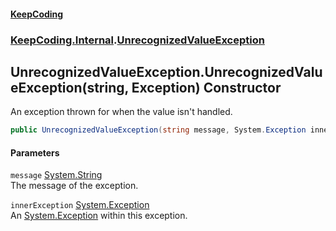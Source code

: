#### [KeepCoding](index.md 'index')
### [KeepCoding.Internal](KeepCoding_Internal.md 'KeepCoding.Internal').[UnrecognizedValueException](UnrecognizedValueException.md 'KeepCoding.Internal.UnrecognizedValueException')
## UnrecognizedValueException.UnrecognizedValueException(string, Exception) Constructor
An exception thrown for when the value isn't handled.  
```csharp
public UnrecognizedValueException(string message, System.Exception innerException);
```
#### Parameters
<a name='KeepCoding_Internal_UnrecognizedValueException_UnrecognizedValueException(string_System_Exception)_message'></a>
`message` [System.String](https://docs.microsoft.com/en-us/dotnet/api/System.String 'System.String')  
The message of the exception.
  
<a name='KeepCoding_Internal_UnrecognizedValueException_UnrecognizedValueException(string_System_Exception)_innerException'></a>
`innerException` [System.Exception](https://docs.microsoft.com/en-us/dotnet/api/System.Exception 'System.Exception')  
An [System.Exception](https://docs.microsoft.com/en-us/dotnet/api/System.Exception 'System.Exception') within this exception.
  
